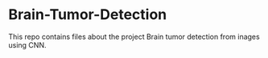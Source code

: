 # Brain-Tumor-Detection

This repo contains files about the project Brain tumor detection from inages using CNN.
